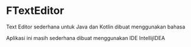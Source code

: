 # FTextEditor
Text Editor sederhana untuk Java dan Kotlin dibuat menggunakan bahasa 

Aplikasi ini masih sederhana dibuat menggunakan IDE IntellijIDEA
